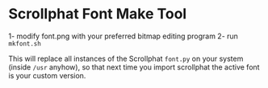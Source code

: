 # Scrollphat Font Make Tool

1- modify font.png with your preferred bitmap editing program
2- run `mkfont.sh`

This will replace all instances of the Scrollphat `font.py` on your system (inside `/usr` anyhow), so that next time you import scrollphat the active font is your custom version.

